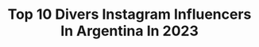 ---
title: Top 10 Divers Instagram Influencers In Argentina In 2023
description: >-
  Find top divers Instagram influencers in Argentina in 2023. Most popular hashtags: #todorojo #repost #cuarentena.
platform: Instagram
hits: 108
text_top: Analyze the top-rated Instagram accounts on inBeat.
text_bottom: Our platform aggregates 108 Instagram influencers like this in Argentina for you to pitch.
profiles:
  - username: "cachorrosabroso"
    fullname: >-
      CACHORRO DE LAS MONTAÑAS
    bio: >-
      si stalkearme es divertido imagínate seguirme ig host/creator content/streamer @twitch 🇦🇷🎮 + diversión & ansiedad en mis destacadas 🤡 💥@puppytasty 🔫
    location: "Argentina"
    followers: 45400
    engagement: 1688
    commentsToLikes: 0.021527
    id: ck5zqgegrujso0i145dj2ny8m
    verified: false
    hashtags: "#tbt, #throwback"
  - username: "jugandoconaby"
    fullname: >-
      Jugando con Aby
    bio: >-
      Cuenta administrada por adultos 🤴 Juegos, sorpresas, retos y mucha diversión 🤣 Somos +2,8 Millones de fanabycos 💛 en mi canal de YouTube. Mi libro:
    location: "Argentina"
    followers: 111796
    engagement: 206
    commentsToLikes: 0.079613
    id: ck0w442itwpaz0i19hulemnr0
    verified: false
    hashtags: "#fanabycos, #coskillas, #librololretosdivertidos, #galletasnavidad"
  - username: "robertpaez"
    fullname: >-
      Robert Páez
    bio: >-
      3 x Venezuelan Olympic Diver 3 Veces Clavadista Olímpico Actor en formación🎬 📍Miami
    location: "Argentina"
    followers: 6897
    engagement: 582
    commentsToLikes: 0.077383
    id: ck6tzs1zdbiwo0j71g2z9xn5t
    verified: false
    hashtags: "#happyolympicday"
  - username: "candesoliz_"
    fullname: >-
      Cande Soliz
    bio: >-
      🌈21años - Skater - Bs As📍 SKATEBOARDING= AMOR, AMISTAD, UNIÓN Y DIVERSIÓN✨ VOL.2➡@girls_invasionsb
    location: "Argentina"
    followers: 2559
    engagement: 1229
    commentsToLikes: 0.078957
    id: ck6u2skuetopr0j71whbne0v3
    verified: false
    hashtags: "#skate, #skategirl, #doceseisfilmcontest, #skateboarding"
  - username: "emilianomedinaok"
    fullname: >-
      Emiliano Medina
    bio: >-
      ◾Coreógrafo, docente y bailarín ◾Dirijo @bddancegroup ◾Crew Leader @diversity.ar
    location: "Argentina"
    followers: 5368
    engagement: 534
    commentsToLikes: 0.067754
    id: ck5hpx871s4ji0i115796o6ck
    verified: false
    hashtags: "#cuarentena, #tuvieja, #siempreterrazaterraza, #fashion"
  - username: "brenda.mato"
    fullname: >-
      Brenda Mato - Modelo Plus Size
    bio: >-
      📍🇦🇷 Por trabajo al mail 🙏 💪🏻Activista x la Diversidad Corporal 🎤Columnista @altavozatv 📸Chica de Tapa @lofficielarg 📢Impulsora de la #LeyDeTalles
    location: "Argentina"
    followers: 123637
    engagement: 595
    commentsToLikes: 0.056943
    id: ck0w5pny54u1l0i19puacp4ld
    verified: false
    hashtags: "#gillettevenus, #ad, #moonbysilvinaluna, #marisafresco"
  - username: "andrea.keynox"
    fullname: >-
      A N D R E A
    bio: >-
      Quiero ser artista, no musa. Fotografía EASD🖤 ♀️ Embajadora de @diversualshop 💦🔥🍑
    location: "Argentina"
    followers: 6529
    engagement: 1102
    commentsToLikes: 0.010961
    id: ck5cchbcdhcz80i11u26rx0fs
    verified: false
    hashtags: "#cuarentena, #blackandwhite, #quarentine, #cuarentenaencasa"
  - username: "eligomezalcorta"
    fullname: >-
      Elizabeth Gomez Alcorta
    bio: >-
      Ministra de las Mujeres, Géneros y Diversidad. Abogada DDHH. Docente (UBA). Feminista.
    location: "Argentina"
    followers: 63768
    engagement: 221
    commentsToLikes: 0.038240
    id: ck55offbg88xz0i11d07gkoud
    verified: true
    hashtags: "#esley, #leymicaela, #evita, #lohanapresente"
  - username: "daylombardi23"
    fullname: >-
      Daiana Lombardi
    bio: >-
      🇦🇷 Locutora @radiolared AM 910 📻 🎙 Mamá de marca personal 👯 Departamentos de Género y Diversidad del Club Atlético Independiente ❤ A veces 🧹🔮
    location: "Argentina"
    followers: 22566
    engagement: 266
    commentsToLikes: 0.053752
    id: ck13743v09oev0i19oqvcrrlp
    verified: false
    hashtags: "#todorojo, #independiente, #repost, #justiciaporursula"
  - username: "astrolo.gi"
    fullname: >-
      𝙰𝚂𝚃𝚁𝙾𝙻𝙾𝙶𝙸𝙰 𝙿𝙰𝚁𝙰 𝚅𝙸𝚅𝙸𝚁𝙻𝙰
    bio: >-
      🗣 Divulgadora y amante de los lenguajes simbólicos, diversos y variados 🧿 Consultoría astrológica profesional
    location: "Argentina"
    followers: 35638
    engagement: 190
    commentsToLikes: 0.069124
    id: ck5q1hfkab01z0i11bvhvhrv7
    verified: false
    hashtags: "#leo, #acuario, #eclipses, #metoo"
---